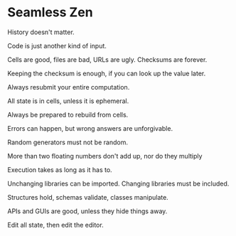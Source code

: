 Seamless Zen
============

History doesn't matter.

Code is just another kind of input.

Cells are good, files are bad, URLs are ugly. Checksums are forever.

Keeping the checksum is enough, if you can look up the value later.

Always resubmit your entire computation.

All state is in cells, unless it is ephemeral.

Always be prepared to rebuild from cells.

Errors can happen, but wrong answers are unforgivable.

Random generators must not be random.

More than two floating numbers don't add up, nor do they multiply

Execution takes as long as it has to.

Unchanging libraries can be imported. Changing libraries must be included.

Structures hold, schemas validate, classes manipulate.

APIs and GUIs are good, unless they hide things away.

Edit all state, then edit the editor.
